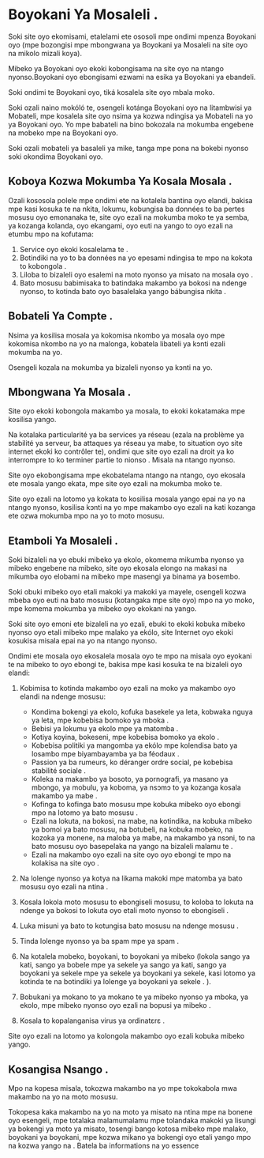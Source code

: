 # Boyokani Ya Mosaleli .

Soki site oyo ekomisami, etalelami ete ososoli mpe ondimi mpenza Boyokani oyo (mpe bozongisi mpe mbongwana ya Boyokani ya Mosaleli na site oyo na mikolo mizali koya).

Mibeko ya Boyokani oyo ekoki kobongisama na site oyo na ntango nyonso.Boyokani oyo ebongisami ezwami na esika ya Boyokani ya ebandeli.

Soki ondimi te Boyokani oyo, tiká kosalela site oyo mbala moko.

Soki ozali naino mokóló te, osengeli kotánga Boyokani oyo na litambwisi ya Mobateli, mpe kosalela site oyo nsima ya kozwa ndingisa ya Mobateli na yo ya Boyokani oyo. Yo mpe babateli na bino bokozala na mokumba engebene na mobeko mpe na Boyokani oyo.

Soki ozali mobateli ya basaleli ya mike, tanga mpe pona na bokebi nyonso soki okondima Boyokani oyo.

## Koboya Kozwa Mokumba Ya Kosala Mosala .

Ozali kososola polele mpe ondimi ete na kotalela bantina oyo elandi, bakisa mpe kasi kosuka te na nkita, lokumu, kobungisa ba données to ba pertes mosusu oyo emonanaka te, site oyo ezali na mokumba moko te ya semba, ya kozanga kolanda, oyo ekangami, oyo euti na yango to oyo ezali na etumbu mpo na kofutama:

1. Service oyo ekoki kosalelama te .
1. Botindiki na yo to ba données na yo epesami ndingisa te mpo na kokɔta to kobongola .
1. Liloba to bizaleli oyo esalemi na moto nyonso ya misato na mosala oyo .
1. Bato mosusu babimisaka to batindaka makambo ya bokosi na ndenge nyonso, to kotinda bato oyo basalelaka yango bábungisa nkita .

## Bobateli Ya Compte .

Nsima ya kosilisa mosala ya kokomisa nkombo ya mosala oyo mpe kokomisa nkombo na yo na malonga, kobatela libateli ya kɔnti ezali mokumba na yo.

Osengeli kozala na mokumba ya bizaleli nyonso ya kɔnti na yo.

## Mbongwana Ya Mosala .

Site oyo ekoki kobongola makambo ya mosala, to ekoki kokatamaka mpe kosilisa yango.

Na kotalaka particularité ya ba services ya réseau (ezala na problème ya stabilité ya serveur, ba attaques ya réseau ya mabe, to situation oyo site internet ekoki ko contrôler te), ondimi que site oyo ezali na droit ya ko interrompre to ko terminer partie to nionso . Misala na ntango nyonso.

Site oyo ekobongisama mpe ekobatelama ntango na ntango, oyo ekosala ete mosala yango ekata, mpe site oyo ezali na mokumba moko te.

Site oyo ezali na lotomo ya kokata to kosilisa mosala yango epai na yo na ntango nyonso, kosilisa kɔnti na yo mpe makambo oyo ezali na kati kozanga ete ozwa mokumba mpo na yo to moto mosusu.

## Etamboli Ya Mosaleli .

Soki bizaleli na yo ebuki mibeko ya ekolo, okomema mikumba nyonso ya mibeko engebene na mibeko, site oyo ekosala elongo na makasi na mikumba oyo elobami na mibeko mpe masengi ya binama ya bosembo.

Soki obuki mibeko oyo etali makoki ya makoki ya mayele, osengeli kozwa mbeba oyo euti na bato mosusu (kotangaka mpe site oyo) mpo na yo moko, mpe komema mokumba ya mibeko oyo ekokani na yango.

Soki site oyo emoni ete bizaleli na yo ezali, ebuki to ekoki kobuka mibeko nyonso oyo etali mibeko mpe malako ya ekólo, site Internet oyo ekoki kosukisa misala epai na yo na ntango nyonso.

Ondimi ete mosala oyo ekosalela mosala oyo te mpo na misala oyo eyokani te na mibeko to oyo ebongi te, bakisa mpe kasi kosuka te na bizaleli oyo elandi:

1. Kobimisa to kotinda makambo oyo ezali na moko ya makambo oyo elandi na ndenge mosusu:

   * Kondima bokengi ya ekolo, kofuka basekele ya leta, kobwaka nguya ya leta, mpe kobebisa bomoko ya mboka .
   * Bebisi ya lokumu ya ekolo mpe ya matomba .
   * Kotiya koyina, bokeseni, mpe kobebisa bomoko ya ekolo .
   * Kobebisa politiki ya mangomba ya ekólo mpe kolendisa bato ya losambo mpe biyambayamba ya ba féodaux .
   * Passion ya ba rumeurs, ko déranger ordre social, pe kobebisa stabilité sociale .
   * Koleka na makambo ya bosoto, ya pornografi, ya masano ya mbongo, ya mobulu, ya koboma, ya nsɔmɔ to ya kozanga kosala makambo ya mabe .
   * Kofinga to kofinga bato mosusu mpe kobuka mibeko oyo ebongi mpo na lotomo ya bato mosusu .
   * Ezali na lokuta, na bokosi, na mabe, na kotindika, na kobuka mibeko ya bomoi ya bato mosusu, na botubeli, na kobuka mobeko, na kozoka ya monene, na maloba ya mabe, na makambo ya nsɔni, to na bato mosusu oyo basepelaka na yango na bizaleli malamu te .
   * Ezali na makambo oyo ezali na site oyo oyo ebongi te mpo na kolakisa na site oyo .

1. Na lolenge nyonso ya kotya na likama makoki mpe matomba ya bato mosusu oyo ezali na ntina .
1. Kosala lokola moto mosusu to ebongiseli mosusu, to koloba to lokuta na ndenge ya bokosi to lokuta oyo etali moto nyonso to ebongiseli .
1. Luka misuni ya bato to kotungisa bato mosusu na ndenge mosusu .
1. Tinda lolenge nyonso ya ba spam mpe ya spam .
1. Na kotalela mobeko, boyokani, to boyokani ya mibeko (lokola sango ya kati, sango ya bobele mpe ya sekele ya sango ya kati, sango ya boyokani ya sekele mpe ya sekele ya boyokani ya sekele, kasi lotomo ya kotinda te na botindiki ya lolenge ya boyokani ya sekele .
).
1. Bobukani ya mokano to ya mokano te ya mibeko nyonso ya mboka, ya ekolo, mpe mibeko nyonso oyo ezali na bopusi ya mibeko .
1. Kosala to kopalanganisa virus ya ordinatɛrɛ .

Site oyo ezali na lotomo ya kolongola makambo oyo ezali kobuka mibeko yango.

## Kosangisa Nsango .

Mpo na kopesa misala, tokozwa makambo na yo mpe tokokabola mwa makambo na yo na moto mosusu.

Tokopesa kaka makambo na yo na moto ya misato na ntina mpe na bonene oyo esengeli, mpe totalaka malamumalamu mpe tolandaka makoki ya lisungi ya bokengi ya moto ya misato, tosengi bango kotosa mibeko mpe malako, boyokani ya boyokani, mpe kozwa mikano ya bokengi oyo etali yango mpo na kozwa yango na . Batela ba informations na yo essence